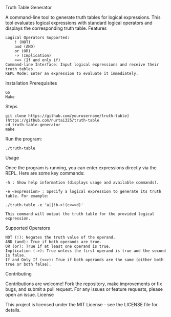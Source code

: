 Truth Table Generator

A command-line tool to generate truth tables for logical expressions. This tool evaluates logical expressions with standard logical operators and displays the corresponding truth table.
Features

    Logical Operators Supported:
        ! (NOT)
        and (AND)
        or (OR)
        -> (Implication)
        <=> (If and only if)
    Command-line Interface: Input logical expressions and receive their truth tables.
    REPL Mode: Enter an expression to evaluate it immediately.

Installation
Prerequisites

    Go
    Make

Steps

    git clone https://github.com/yourusername/truth-table](https://github.com/nurtai325/truth-table
    cd truth-table-generator
    make

Run the program:

    ./truth-table

Usage

Once the program is running, you can enter expressions directly via the REPL. Here are some key commands:

    -h : Show help information (displays usage and available commands).

    -e <expression> : Specify a logical expression to generate its truth table. For example:

    ./truth-table -e 'a||!b->!(c<=>d)'

    This command will output the truth table for the provided logical expression.

Supported Operators

    NOT (!): Negates the truth value of the operand.
    AND (and): True if both operands are true.
    OR (or): True if at least one operand is true.
    Implication (->): True unless the first operand is true and the second is false.
    If and Only If (<=>): True if both operands are the same (either both true or both false).

Contributing

Contributions are welcome! Fork the repository, make improvements or fix bugs, and submit a pull request. For any issues or feature requests, please open an issue.
License

This project is licensed under the MIT License - see the LICENSE file for details.
